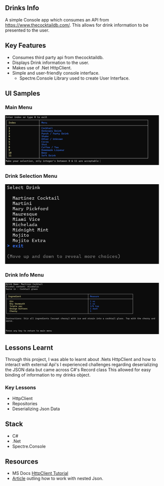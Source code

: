## Drinks Info

A simple Console app which consumes an API from https://www.thecocktaildb.com/.
This allows for drink information to be presented to the user.

## Key Features

- Consumes third party api from thecocktaildb.
- Displays Drink information to the user.
- Makes use of .Net HttpClient.
- Simple and user-friendly console interface.
  - Spectre.Console Library used to create User Interface.
    
 ## UI Samples
 
### Main Menu
![Main Menu](https://github.com/AshtonSelokaDev/Drinks-Api/blob/main/Drinks.AshtonLeeSeloka/Resources/Screenshot%202025-01-22%20221043.png)

### Drink Selection Menu
![Drinks selection menu](https://github.com/AshtonSelokaDev/Drinks-Api/blob/main/Drinks.AshtonLeeSeloka/Resources/Screenshot%202025-01-22%20221135.png)

### Drink Info Menu
![info](https://github.com/AshtonSelokaDev/Drinks-Api/blob/main/Drinks.AshtonLeeSeloka/Resources/Screenshot%202025-01-22%20221211.png)

## Lessons Learnt

Through this project,
I was able to learnt about .Nets HttpClient and how to interact with external Api's
I experienced challenges regarding deserializing the JSON data but came across C#'s Record class
This allowed for easy binding of information to my drinks object.

### Key Lessons
- HttpClient
- Repositories
- Deserializing Json Data

## Stack
- C#
- .Net
- Spectre.Console

## Resources
- MS Docs [HttpClient Tutorial](https://learn.microsoft.com/en-us/dotnet/csharp/tutorials/console-webapiclient)
- [Article](https://dev.to/sebastiandevelops/working-with-nested-json-data-using-c-records-559h) outling how to work with nested Json.

